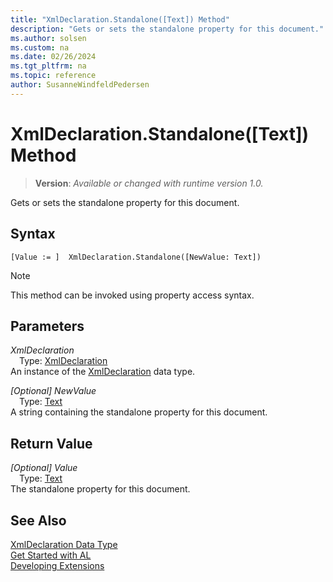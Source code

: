```yaml
---
title: "XmlDeclaration.Standalone([Text]) Method"
description: "Gets or sets the standalone property for this document."
ms.author: solsen
ms.custom: na
ms.date: 02/26/2024
ms.tgt_pltfrm: na
ms.topic: reference
author: SusanneWindfeldPedersen
---
```

[//]: # (START>DO_NOT_EDIT)
[//]: # (IMPORTANT:Do not edit any of the content between here and the END>DO_NOT_EDIT.)
[//]: # (Any modifications should be made in the .xml files in the ModernDev repo.)
# XmlDeclaration.Standalone([Text]) Method
> **Version**: _Available or changed with runtime version 1.0._

Gets or sets the standalone property for this document.


## Syntax
```AL
[Value := ]  XmlDeclaration.Standalone([NewValue: Text])
```
> [!NOTE]
> This method can be invoked using property access syntax.
## Parameters
*XmlDeclaration*  
&emsp;Type: [XmlDeclaration](xmldeclaration-data-type.md)  
An instance of the [XmlDeclaration](xmldeclaration-data-type.md) data type.  

*[Optional] NewValue*  
&emsp;Type: [Text](../text/text-data-type.md)  
A string containing the standalone property for this document.  


## Return Value
*[Optional] Value*  
&emsp;Type: [Text](../text/text-data-type.md)  
The standalone property for this document.


[//]: # (IMPORTANT: END>DO_NOT_EDIT)
## See Also
[XmlDeclaration Data Type](xmldeclaration-data-type.md)  
[Get Started with AL](../../devenv-get-started.md)  
[Developing Extensions](../../devenv-dev-overview.md)